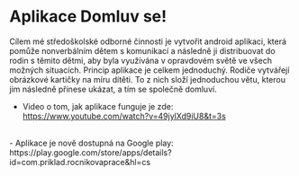 # Aplikace Domluv se!
Cílem mé středoškolské odborné činnosti je vytvořit android aplikaci, která pomůže nonverbálním dětem s komunikací a následně ji distribuovat do rodin s těmito dětmi, aby byla využívána v opravdovém světě ve všech možných situacích. Princip aplikace je celkem jednoduchý. Rodiče vytvářejí obrázkové kartičky na míru dítěti. To z nich složí jednoduchou větu, kterou jim následně přinese ukázat, a tím se společně domluví.
<br>
* Video o tom, jak aplikace funguje je zde: https://www.youtube.com/watch?v=49jylXd9iU8&t=3s
<br>
- Aplikace je nově dostupná na Google play: https://play.google.com/store/apps/details?id=com.priklad.rocnikovaprace&hl=cs
